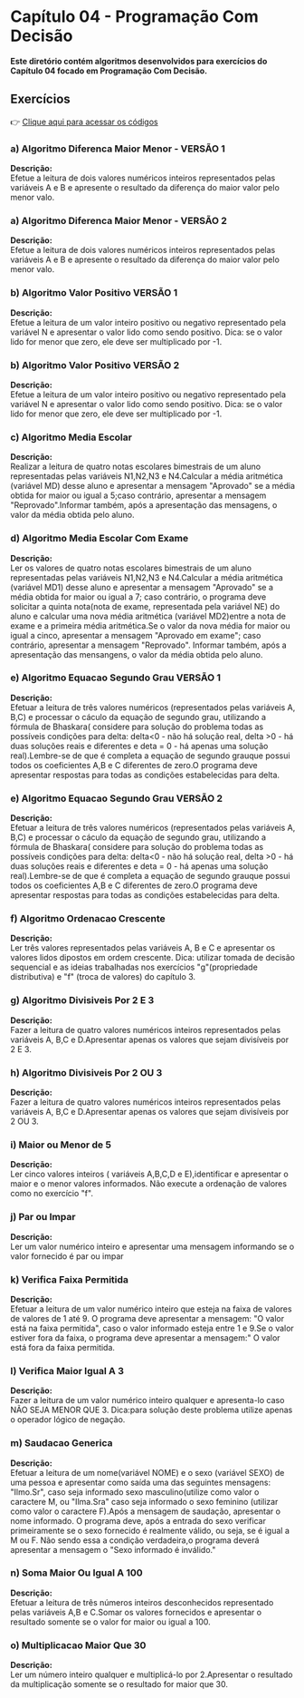 <h1>Capítulo 04 - Programação Com Decisão</h1>
<strong>Este diretório contém algoritmos desenvolvidos para exercícios do Capítulo 04 focado em Programação Com Decisão.</strong>

<h2>Exercícios</h2>

👉 [Clique aqui para acessar os códigos](https://github.com/JulioCesarSantosdv/Logica-com-Algoritimos/tree/main/Cap%C3%ADtulo%2004%20-%20Programa%C3%A7%C3%A3o%20Com%20Decis%C3%A3o)

<h3>a) Algoritmo Diferenca Maior Menor - VERSÃO 1</h3>
<strong>Descrição:</strong><br>
Efetue a leitura de dois valores numéricos inteiros  representados pelas variáveis 
A e B e apresente o resultado da diferença do maior valor pelo menor valo.<br>

<h3>a) Algoritmo Diferenca Maior Menor - VERSÃO 2</h3>
<strong>Descrição:</strong><br>
Efetue a leitura de dois valores numéricos inteiros  representados pelas variáveis 
A e B e apresente o resultado da diferença do maior valor pelo menor valo.<br>

<h3>b) Algoritmo Valor Positivo VERSÃO 1</h3>
<strong>Descrição:</strong><br>
Efetue a leitura de um valor inteiro positivo ou negativo representado pela variável N 
e apresentar o valor lido como sendo positivo. Dica: se o valor lido for menor que zero, ele deve ser multiplicado por -1.<br>

<h3>b) Algoritmo Valor Positivo VERSÃO 2</h3>
<strong>Descrição:</strong><br>
Efetue a leitura de um valor inteiro positivo ou negativo representado pela variável N 
e apresentar o valor lido como sendo positivo. Dica: se o valor lido for menor que zero, ele deve ser multiplicado por -1.<br>

<h3>c) Algoritmo Media Escolar</h3>
<strong>Descrição:</strong><br>
Realizar a leitura de quatro notas escolares bimestrais de um aluno
representadas pelas variáveis N1,N2,N3 e N4.Calcular a média aritmética 
(variável MD) desse aluno e apresentar a mensagem "Aprovado" se a média 
obtida for maior ou igual a 5;caso contrário, apresentar a mensagem "Reprovado".Informar também, após a apresentação
das mensagens, o valor da média obtida pelo aluno.<br>

<h3>d) Algoritmo Media Escolar Com Exame</h3>
<strong>Descrição:</strong><br>
Ler os valores de quatro notas escolares bimestrais de um aluno representadas pelas variáveis N1,N2,N3 e N4.Calcular a média aritmética (variável MD1) desse
aluno  e apresentar a mensagem "Aprovado" se a média obtida for maior ou igual
a 7; caso contrário, o programa deve solicitar a quinta nota(nota de exame,
representada pela variável NE) do aluno e calcular uma nova média aritmética
(variável MD2)entre a nota de exame e a primeira média aritmética.Se o valor
da nova média for maior ou igual a cinco, apresentar a mensagem
"Aprovado em exame"; caso contrário, apresentar a mensagem "Reprovado".
Informar também, após a apresentação das mensangens, o valor da média obtida pelo aluno.<br>

<h3>e) Algoritmo Equacao Segundo Grau VERSÃO 1</h3>
<strong>Descrição:</strong><br>
Efetuar a leitura de três valores numéricos (representados pelas variáveis A,
B,C) e processar o cáculo da equação de segundo grau, utilizando a fórmula
de Bhaskara( considere para solução do problema todas as possíveis condições
para delta: delta<0 - não há solução real, delta >0 - há duas soluções reais
e diferentes e deta = 0 - há apenas uma solução real).Lembre-se de que é
completa a equação de segundo grauque possui todos os coeficientes A,B e C
diferentes de zero.O programa deve apresentar respostas para todas as
condições estabelecidas para delta.<br>

<h3>e) Algoritmo Equacao Segundo Grau VERSÃO 2</h3>
<strong>Descrição:</strong><br>
Efetuar a leitura de três valores numéricos (representados pelas variáveis A,
B,C) e processar o cáculo da equação de segundo grau, utilizando a fórmula
de Bhaskara( considere para solução do problema todas as possíveis condições
para delta: delta<0 - não há solução real, delta >0 - há duas soluções reais
e diferentes e deta = 0 - há apenas uma solução real).Lembre-se de que é
completa a equação de segundo grauque possui todos os coeficientes A,B e C
diferentes de zero.O programa deve apresentar respostas para todas as
condições estabelecidas para delta.<br>

<h3>f) Algoritmo Ordenacao Crescente</h3>
<strong>Descrição:</strong><br>
Ler três valores representados pelas variáveis A, B e C e apresentar os
valores lidos dipostos em ordem crescente. Dica: utilizar tomada de decisão
sequencial e as ideias trabalhadas nos exercícios "g"(propriedade distributiva)
e "f" (troca de valores) do capítulo 3.<br>

<h3>g) Algoritmo Divisiveis Por 2 E 3</h3>
<strong>Descrição:</strong><br>
Fazer a leitura de quatro  valores numéricos inteiros representados pelas
variáveis A, B,C e D.Apresentar apenas os valores que sejam divisíveis
por 2 E 3.<br>

<h3>h) Algoritmo Divisiveis Por 2 OU 3</h3>
<strong>Descrição:</strong><br>
Fazer a leitura de quatro  valores numéricos inteiros representados pelas
variáveis A, B,C e D.Apresentar apenas os valores que sejam divisíveis
por 2 OU 3.<br>

<h3>i) Maior ou Menor de 5</h3>
<strong>Descrição:</strong><br>
Ler cinco valores inteiros ( variáveis A,B,C,D e E),identificar e apresentar o
maior e o menor valores informados. Não execute a ordenação de valores como
no exercício "f".<br>

<h3>j) Par ou Impar</h3>
<strong>Descrição:</strong><br>
Ler um valor numérico inteiro e apresentar uma mensagem informando se o valor
fornecido é par ou impar<br>

<h3>k) Verifica Faixa Permitida</h3>
<strong>Descrição:</strong><br>
Efetuar a leitura de um valor numérico inteiro que esteja na faixa de valores
de valores de 1 até 9. O programa deve apresentar a mensagem: "O valor está na
faixa permitida", caso o valor informado esteja entre 1 e 9.Se o valor
estiver fora da faixa, o programa deve apresentar a mensagem:" O valor está
fora da faixa permitida.<br>

<h3>l) Verifica Maior Igual A 3</h3>
<strong>Descrição:</strong><br>
Fazer a leitura de um valor numérico inteiro qualquer e apresenta-lo caso
NÃO SEJA MENOR QUE 3. Dica:para solução deste problema utilize apenas o
operador lógico de negação.<br>

<h3>m) Saudacao Generica</h3>
<strong>Descrição:</strong><br>
Efetuar a leitura de um nome(variável NOME) e o sexo (variável SEXO) de uma
pessoa e apresentar como  saída uma das seguintes mensagens: "Ilmo.Sr", caso
seja informado sexo masculino(utilize como valor o caractere M, ou "Ilma.Sra"
caso seja informado o sexo feminino (utilizar como valor o caractere F).Após
a mensagem de saudação, apresentar o nome informado. O programa deve, após a
entrada do sexo verificar primeiramente se o sexo fornecido é realmente
válido, ou seja, se é igual a M ou F. Não sendo essa a condição verdadeira,o
programa deverá apresentar a mensagem o "Sexo informado é inválido."<br>

<h3>n) Soma Maior Ou Igual A 100</h3>
<strong>Descrição:</strong><br>
Efetuar a leitura de três números inteiros desconhecidos representado pelas
variáveis A,B e C.Somar os valores fornecidos e apresentar o resultado somente
se o valor for maior ou igual a 100.<br>

<h3>o) Multiplicacao Maior Que 30</h3>
<strong>Descrição:</strong><br>
Ler um número inteiro qualquer e multiplicá-lo por 2.Apresentar o resultado
da multiplicação somente se o resultado for maior que 30.<br>
